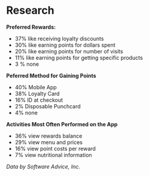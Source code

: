 # Research
 **Preferred Rewards:**
  - 37% like receiving loyalty discounts
  - 30% like earning points for dollars spent
  - 20% like earning points for number of visits
  - 11% like earning points for getting specific products
  - 3 % none

**Peferred Method for Gaining Points**
  - 40% Mobile App
  - 38% Loyalty Card
  - 16% ID at checkout
  - 2% Disposable Punchcard
  - 4% none

**Activities Most Often Performed on the App**
  - 36% view rewards balance
  - 29% view menu and prices
  - 16% view point costs per reward
  - 7% view nutritional information
  
*Data by Software Advice, Inc.*